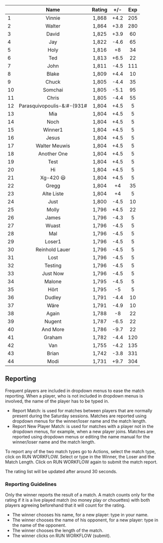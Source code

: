 | |Name|Rating|+/-|Exp|
|-|:--:|:----:|:-:|:-:|
|1|Vinnie|1,868|+4.2|205|
|2|Walter|1,864|+3.8|280|
|3|David|1,825|+3.9|60|
|4|Jay|1,822|-4.6|65|
|5|Holy|1,816|+8|34|
|6|Ted|1,813|+6.5|22|
|7|John|1,811|-4.5|111|
|8|Blake|1,809|+4.4|10|
|9|Chuck|1,805|-4.4|35|
|10|Somchai|1,805|-5.1|95|
|11|Chris|1,805|-4.4|55|
|12|Parasquivopoulis-&:#-(931#|1,804|+4.5|5|
|13|Mia|1,804|+4.5|5|
|14|Noch|1,804|+4.5|5|
|15|Winner1|1,804|+4.5|5|
|16|Jesus|1,804|+4.5|5|
|17|Walter Meuwis|1,804|+4.5|5|
|18|Another One|1,804|+4.5|5|
|19|Test|1,804|+4.5|5|
|20|Hi|1,804|+4.5|5|
|21|Xg-420 😃|1,804|+4.5|5|
|22|Gregg|1,804|+4|35|
|23|Alte Liste|1,804|+4|5|
|24|Just|1,800|-4.5|10|
|25|Molly|1,796|+4.5|22|
|26|James|1,796|-4.3|5|
|27|Wuast|1,796|-4.5|5|
|28|Mal|1,796|-4.5|5|
|29|Loser1|1,796|-4.5|5|
|30|Reinhold Lauer|1,796|-4.5|5|
|31|Lost|1,796|-4.5|5|
|32|Testing|1,796|-4.5|5|
|33|Just Now|1,796|-4.5|5|
|34|Malone|1,795|-4.5|5|
|35|Hört|1,795|-5|5|
|36|Dudley|1,791|-4.4|10|
|37|Wäre|1,791|-4.9|10|
|38|Again|1,788|-8|22|
|39|Nugent|1,787|-6.5|22|
|40|And More|1,786|-9.7|22|
|41|Graham|1,782|-4.4|120|
|42|Van|1,755|-4.2|135|
|43|Brian|1,742|-3.8|331|
|44|Modi|1,731|+9.7|304|

 

## Reporting

Frequent players are included in dropdown menus to ease the match reporting.
When a player, who is not included in dropdown menus is involved, the name of the player has to be typed in.

- Report Match:  is used for matches between players that are normally present during the Saturday sessions.
Matches are reported using dropdown menus for the winner/loser name and the match length.
- Report New Player Match:  is used for matches with a player not in the dropdown menus, for example, when a new player joins.
Matches are reported using dropdown menus or editing the name manual for the winner/loser name and the match length.

To report any of the two match types go to Actions, select the match type, click on RUN WORKFLOW.
Select or type in the Winner, the Loser and the Match Length.
Click on RUN WORKFLOW again to submit the match report.

The rating list will be updated after around 30 seconds.

### Reporting Guidelines

Only the winner reports the result of a match.
A match counts only for the rating if it is a live played match (no money play or chouettes)
with both players agreeing beforehand that it will count for the rating.

- The winner chooses his name, for a new player: type in your name.
- The winner chooses the name of his opponent, for a new player: type in the name of the opponent.
- The winner chooses the length of the match.
- The winner clicks on RUN WORKFLOW (submit).
